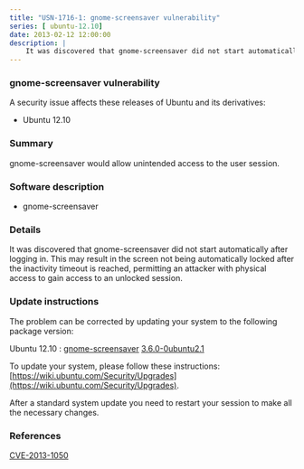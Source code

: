 ```yaml
---
title: "USN-1716-1: gnome-screensaver vulnerability"
series: [ ubuntu-12.10]
date: 2013-02-12 12:00:00
description: |
    It was discovered that gnome-screensaver did not start automatically after logging in. This may result in the screen not being automatically locked after the inactivity timeout is reached, permitting an attacker with physical access to gain access to an unlocked session. 
--- 
```

 
 


### gnome-screensaver vulnerability

A security issue affects these releases of Ubuntu and its derivatives:

* Ubuntu 12.10

### Summary

gnome-screensaver would allow unintended access to the user session. 

### Software description

* gnome-screensaver 

### Details

It was discovered that gnome-screensaver did not start automatically after logging in. This may result in the screen not being automatically locked after the inactivity timeout is reached, permitting an attacker with physical access to gain access to an unlocked session. 

### Update instructions

The problem can be corrected by updating your system to the following package version:

Ubuntu 12.10
 : [gnome-screensaver](https://launchpad.net/ubuntu/+source/gnome-screensaver) <span> [3.6.0-0ubuntu2.1](https://launchpad.net/ubuntu/+source/gnome-screensaver/3.6.0-0ubuntu2.1) </span> 

To update your system, please follow these instructions: [https://wiki.ubuntu.com/Security/Upgrades](https://wiki.ubuntu.com/Security/Upgrades).

After a standard system update you need to restart your session to make all the necessary changes. 

### References

 
 [CVE-2013-1050](http://people.ubuntu.com/~ubuntu-security/cve/CVE-2013-1050)
 

